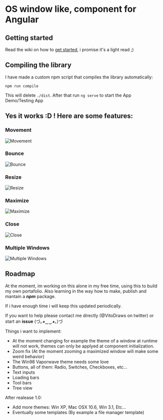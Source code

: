 # OS window like, component for Angular

## Getting started

Read the wiki on how to [get started](https://github.com/santinobch/os-window-angular/wiki/Getting-Started), i promise it's a light read ;)

## Compiling the library

I have made a custom npm script that compiles the library automatically: 

```npm run compile```

This will delete `./dist`. After that run `ng serve` to start the App Demo/Testing App

## Yes it works :D ! Here are some features:

### Movement

![Movement](https://imgur.com/b82u1rS.gif)

### Bounce

![Bounce](https://imgur.com/U9LVqQa.gif)

### Resize

![Resize](https://imgur.com/uiC5B74.gif)

### Maximize

![Maximize](https://imgur.com/una0RIr.gif)

### Close

![Close](https://imgur.com/LXcAj0B.gif)

### Multiple Windows

![Multiple Windows](https://imgur.com/UYRctFE.gif)

## Roadmap

At the moment, im working on this alone in my free time, using this to build my own portafolio. Also learning in the way how to make, publish and mantain a ***npm*** package.

If i have enough time i will keep this updated periodically. 

If you want to help please contact me directly (@VitoDraws on twitter) or start an **issue**  (づ｡◕‿‿◕｡)づ

Things i want to implement:

- At the moment changing for example the theme of a window at runtime will not work, themes can only be applyed at component initialization.
- Zoom fix (At the moment zooming a maximized window will make some weird behavior)
- The Win98 Vaporwave theme needs some love
- Buttons, all of them: Radio, Switches, Checkboxes, etc...
- Text inputs
- Loading bars
- Tool bars
- Tree view

After realease 1.0:

- Add more themes: Win XP, Mac OSX 10.6, Win 3.1, Etc... 
- Eventually some templates (By example a file manager template)